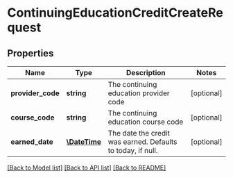 # ContinuingEducationCreditCreateRequest

## Properties
Name | Type | Description | Notes
------------ | ------------- | ------------- | -------------
**provider_code** | **string** | The continuing education provider code | [optional] 
**course_code** | **string** | The continuing education course code | [optional] 
**earned_date** | [**\DateTime**](\DateTime.md) | The date the credit was earned. Defaults to today, if null. | [optional] 

[[Back to Model list]](../README.md#documentation-for-models) [[Back to API list]](../README.md#documentation-for-api-endpoints) [[Back to README]](../README.md)


